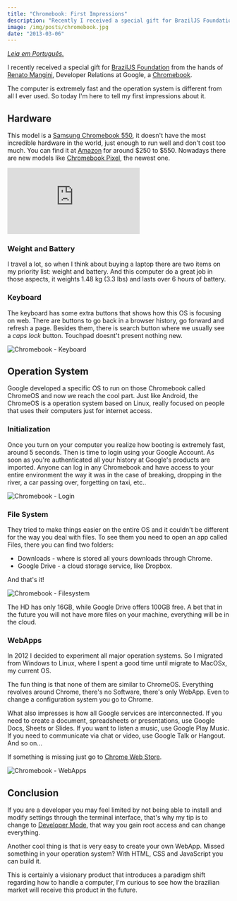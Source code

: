 ```yaml
---
title: "Chromebook: First Impressions"
description: "Recently I received a special gift for BrazilJS Foundation from the hands of Renato Mangini, Developer Relations at Google, a Chromebook. The computer is extremely fast and the operation system is different from all I ever used. So today I'm here to tell my first impressions about it."
image: /img/posts/chromebook.jpg
date: "2013-03-06"
---
```


_[Leia em Português.](http://imasters.com.br/tecnologia/gadgets/chromebook-primeiras-impressoes/)_

I recently received a special gift for [BrazilJS Foundation](http://braziljs.org) from the hands of [Renato Mangini](http://www.renatomangini.com), Developer Relations at Google, a [Chromebook](http://en.wikipedia.org/wiki/Chromebook).

The computer is extremely fast and the operation system is different from all I ever used. So today I'm here to tell my first impressions about it.

<!-- more -->

## Hardware

This model is a [Samsung Chromebook 550](http://www.google.com/intl/en/chrome/devices/chromebook-samsung-550.html#ss-550), it doesn't have the most incredible hardware in the world, just enough to run well and don't cost too much. You can find it at [Amazon](http://www.amazon.com/gp/browse.html?node=2858603011&tag=Registered) for around $250 to $550. Nowadays there are new models like [Chromebook Pixel](http://www.google.com/intl/en/chrome/devices/chromebooks.html#pixel), the newest one.

<div class="iframe-wrap">
  <iframe src="https://www.youtube.com/embed/j-XTpdDDXiU" frameborder="0">
  </iframe>
</div>

### Weight and Battery

I travel a lot, so when I think about buying a laptop there are two items on my priority list: weight and battery. And this computer do a great job in those aspects, it weights 1.48 kg (3.3 lbs) and lasts over 6 hours of battery.

### Keyboard

The keyboard has some extra buttons that shows how this OS is focusing on web. There are buttons to go back in a browser history, go forward and refresh a page. Besides them, there is search button where we usually see a _caps lock_ button. Touchpad doesnt't present nothing new.

![Chromebook - Keyboard](/static/img/posts/chromebook-keyboard.jpg)

## Operation System

Google developed a specific OS to run on those Chromebook called ChromeOS and now we reach the cool part. Just like Android, the ChromeOS is a operation system based on Linux, really focused on people that uses their computers just for internet access.

### Initialization

Once you turn on your computer you realize how booting is extremely fast, around 5 seconds. Then is time to login using your Google Account. As soon as you're authenticated all your history at Google's products are imported. Anyone can log in any Chromebook and have access to your entire environment the way it was in the case of breaking, dropping in the river, a car passing over, forgetting on taxi, etc..

![Chromebook - Login](/static/img/posts/chromebook-login.jpg)

### File System

They tried to make things easier on the entire OS and it couldn't be different for the way you deal with files. To see them you need to open an app called Files, there you can find two folders:

- Downloads - where is stored all yours downloads through Chrome.
- Google Drive - a cloud storage service, like Dropbox.

And that's it!

![Chromebook - Filesystem](/static/img/posts/chromebook-filesystem.jpg)

The HD has only 16GB, while Google Drive offers 100GB free. A bet that in the future you will not have more files on your machine, everything will be in the cloud.

### WebApps

In 2012 I decided to experiment all major operation systems. So I migrated from Windows to Linux, where I spent a good time until migrate to MacOSx, my current OS.

The fun thing is that none of them are similar to ChromeOS. Everything revolves around Chrome, there's no Software, there's only WebApp. Even to change a configuration system you go to Chrome.

What also impresses is how all Google services are interconnected. If you need to create a document, spreadsheets or presentations, use Google Docs, Sheets or Slides. If you want to listen a music, use Google Play Music. If you need to communicate via chat or video, use Google Talk or Hangout. And so on...

If something is missing just go to [Chrome Web Store](https://chrome.google.com/webstore?hl=pt-br).

![Chromebook - WebApps](/static/img/posts/chromebook-webapps.jpg)

## Conclusion

If you are a developer you may feel limited by not being able to install and modify settings through the terminal interface, that's why my tip is to change to [Developer Mode](http://www.chromium.org/chromium-os/poking-around-your-chrome-os-device), that way you gain root access and can change everything.

Another cool thing is that is very easy to create your own WebApp. Missed something in your operation system? With HTML, CSS and JavaScript you can build it.

This is certainly a visionary product that introduces a paradigm shift regarding how to handle a computer, I'm curious to see how the brazilian market will receive this product in the future.
